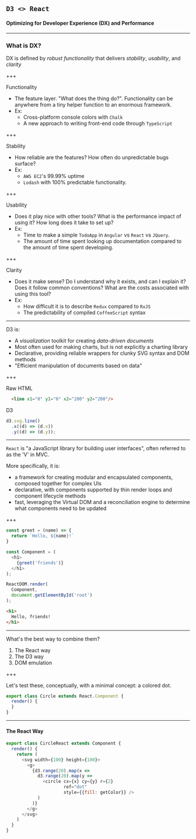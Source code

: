 ## `D3 <> React`
#### Optimizing for Developer Experience (DX) and Performance

---

### What is DX?

DX is defined by _robust functionality_ that delivers _stability_, _usability_, and _clarity_

+++

Functionality
* The feature layer. "What does the thing do?". Functionality can be anywhere from a tiny helper function to an enormous framework. 
* Ex: 
  * Cross-platform console colors with `Chalk`
  * A new approach to writing front-end code through `TypeScript`

+++

Stability
* How reliable are the features? How often do unpredictable bugs surface?
* Ex: 
  * `AWS EC2`'s 99.99% uptime
  * `Lodash` with 100% predictable functionality.

+++

Usability
* Does it play nice with other tools? What is the performance impact of using it? How long does it take to set up?
* Ex: 
  * Time to make a simple `TodoApp` in `Angular` vs `React` vs `JQuery`.
  * The amount of time spent looking up documentation compared to the amount of time spent developing.
 
+++ 
 
Clarity
* Does it make sense? Do I understand why it exists, and can I explain it? Does it follow common conventions? What are the costs associated with using this tool?
* Ex: 
  * How difficult it is to describe `Redux` compared to `RxJS`
  * The predictability of compiled `CoffeeScript` syntax 

---

D3 is: 

* A *visualization* toolkit for creating _data-driven documents_
* Most often used for making charts, but is not explicitly a charting library
* Declarative, providing reliable wrappers for clunky SVG syntax and DOM methods
* "Efficient manipulation of documents based on data"

+++

Raw HTML
```html
  <line x1="0" y1="0" x2="200" y2="200"/>
```

D3
```javascript
d3.svg.line()
  .x((d) => (d.x))
  .y((d) => (d.y));
```

---

`React` is "a JavaScript library for building user interfaces", often referred to as the 'V' in MVC.

More specifically, it is: 
* a framework for creating modular and encapsulated components, composed together for complex UIs
* declarative, with components supported by thin render loops and component lifecycle methods
* fast, leveraging the Virtual DOM and a reconciliation engine to determine what components need to be updated

+++

```javascript
const greet = (name) => {
  return `Hello, ${name}!`
}

const Component = (
  <h1>
    {greet('friends')}
  </h1>
);

ReactDOM.render(
  Component,
  document.getElementById('root')
);
```

```html
<h1>
  Hello, friends!
</h1>
```

---

What's the best way to combine them?

1. The React way
2. The D3 way
3. DOM emulation

+++

Let's test these, conceptually, with a minimal concept: a colored dot.

```javascript
export class Circle extends React.Component {
  render() {
  }
}
```
---

#### The React Way

```javascript
export class CircleReact extends Component {
  render() {
    return (
      <svg width={100} height={100}>
        <g>
          {d3.range(20).map(x =>
            d3.range(20).map(y =>
              <circle cx={x} cy={y} r={2}
                      ref="dot"
                      style={{fill: getColor}} />
            )
          )}
        </g>
      </svg>
    )
  }
}
```
